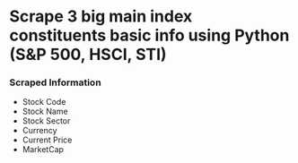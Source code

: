 # Scrape 3 big main index constituents basic info using Python (S&P 500, HSCI, STI)

### Scraped Information
- Stock Code
- Stock Name
- Stock Sector
- Currency
- Current Price
- MarketCap

